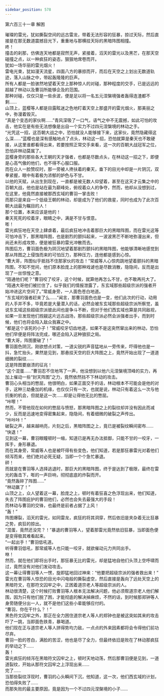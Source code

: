 ```yaml
---
sidebar_position: 578
---
```

 第六百三十一章 解困


璀璨的雷光，犹如撕裂空间的远古雷龙，带着无法形容的狂暴，掠过天际，然后直接是在那无数道震撼目光下，重重地与那横挂天际的黑暗阵图相撞。  
咚！  
撞击的刹那，仿佛连天地都是寂然无声，紧接着，滔天的雷光以及黑芒，在那天空碰撞之点，以一种疯狂的姿态，狠狠地席卷而开。  
犹如一场华丽的雷光烟火！  
雷电光束，犹如漫天流星，四面八方的暴掠而开，而后在天空之上划出无数道轨迹，落入山脉之中，带起轰隆隆的巨声。  
所有人都是一脸骇然地望着天空上那种惊人的对碰，那种程度的交手，已是远远的超越了林动以及曹羽所能够企及的范围。  
那种对碰，仅仅只是一些余波，便是足以将一名五元涅槃境强者轰得连渣都不剩……  
山顶上，蓝樱等人都是目露眩迷之色地盯着天空上那盛开的雷光烟火，那美丽之中，弥漫着毁灭。  
“真是个变态的家伙啊……”青风深吸了一口气，语气之中不无震撼，如此可怕的攻击，他实在是有些无法想像是出自一个实力不过四元涅槃境的林动之手。  
“光凭这一招，这百朝大战之中，恐怕就没人能够接下来，这家伙，竟然隐藏得这么深……”蓝樱也是深有感触地点了点头，林动这一招，恐怕就算是秦天也不敢硬接，从这里谁都看得出来，若要按照正常交手来看，这一次的百朝大战冠军之位，恐怕非林动莫属了。  
蓝樱身旁的那些各大王朝的天才强者，也都是尽数点头，在林动这一招之下，即便是心高气傲的他们，也不得不心服口服。  
而在众人一脸赞叹时，那一旁被人搀扶着的秦天，垂下的目光中却是一片阴沉，双拳紧握，眼中有着极为浓郁的妒色与不甘。  
以他的天赋，从出生到现在，一直都是被无数人仰望着，甚至在这天才云集之中的百朝大战，他也是站在最为巅峰处，俯视着众人的争夺，然而，他却从没想到过，在这里，他竟然直接被那西玄域的曹羽一掌击败！  
而那只是来自一个低级王朝的林动，却是成为了他们的救星，同时也成为了此次百朝大战最为瞩目的人！  
那个位置，本来应该是他的！  
秦天死死的咬着牙，眼睛之中，满是不甘与恨意。  
嘭！  
雷光疯狂地在天空上肆虐着，最后疯狂地冲击着那巨大的黑暗阵图，而在雷光这等可怕冲击下，那黑暗阵图，也是剧烈的颤抖起来，一波波黑芒不断地弥漫出来，但尚还未形成攻势，便是被狂暴的雷光冲散而去。  
阵图后方，曹羽面色极为阴沉地望着那剧烈颤抖的黑暗阵图，他能够清晰地感觉到那从阵图之上侵蚀而来的可怕压力，那种压力，连他都是感到心惊。  
“曹大哥，阵图似乎抵挡不住那家伙的攻击！”常威等人心惊肉跳地望着颤抖的黑暗阵图，不知不觉间，他们原本脸庞上的那种戏谑也是尽数消散，隐隐间，反而是出现了一丝惊惶之意。  
“陌通他们呢？”曹羽咬了咬牙，这个时候，就算他再怎么不甘，也不敢再托大了。  
“陌通大哥他们被拦住了，似乎我们的情报泄露了，东玄域那些超级宗派的强者开始冲进这片空间了。”常威身旁，一人面色苍白地道。  
“东玄域的强者赶来了么……”闻言，那曹羽面色也是一变，他们此次的行动，动用的人手并不多，毕竟若是大量潜入的话，必然会被东玄域那些超级宗派所察觉，虽说东玄域这些超级宗派彼此间也是争斗不断，但对于他们西玄域也算是共同敌视，如果一旦发现他们觊觎这片远古战场，那些超级宗派必然会派强者出手，而到时候，他们也将会陷入敌众我寡之中。  
“都是这个该死的小子！”常威咬牙切齿地道，如果不是这突然窜出来的林动，恐怕他们早便是将阵法完成，哪还会陷入这种狼狈之局。  
“曹大哥，阵图要破了！”  
曹羽面色阴沉，刚欲想点对策，一道尖锐的声音猛地从一旁传来，吓得他也是一抖，急忙抬头，果然是见到，那悬挂天空的巨大阵图之上，竟然开始出现了一道道细微的裂纹……  
这是阵图要崩溃的征兆！  
“这个混蛋……”曹羽忍不住地骂了一声，他没想到以他六元涅槃境顶峰的实力，再加上催动一些“封天阵图”之力，竟然依然挡不下林动的攻击。  
曹羽心头相当的憋屈，他很明白，如果正面交手的话，林动根本不可能会是他的对手，这种三劫叠加的机缘，也仅仅只有一次，也就是说，林动只有着这么一次与他抗衡的机会，但就是这一次……却是让得他无比的憋屈。  
“咔嚓！”  
然而，不管他现在如何的憋屈与愤怒，那黑暗阵图之上的裂纹却并没有因此而减少，反而是迅速地变得密集起来，隐隐间，有着细微的破裂之声传出。  
“咔咔咔！”  
破裂之声，越来越响亮，片刻之后，黑暗阵图之上，竟已是被裂纹瞬间密布……  
“快退！”  
见到这一幕，曹羽眼瞳顿时一缩，知道已是再无办法抵御，只能不甘的一咬牙，一挥手，身形暴退。  
而在其身旁，常威等人也是被吓得有些变色，他们知道，若是那狂暴雷光对着他们倾泻而来，他们绝对必死无疑，当即一个个急忙暴退。  
砰！  
而就是在曹羽等人选择逃退时，那巨大的黑暗阵图，终于是达到了极限，最终在雷光的轰击下，嘭的一声巨响，彻彻底底的炸裂而开。  
“竟然轰碎了阵图……”  
“林动赢了！”  
山顶之上，众人望着这一幕，脸庞之上，顿时有着狂喜之色浮现出来，他们知道，失去了阵图庇护的曹羽他们，必然也会失去最强大的手段！  
而林动与曹羽的交锋，也最终是前者占据了上风！  
“轰！”  
阵图爆裂，滔天的雷光，如同雷龙，疯狂的将其洞穿，然后依旧是夹杂着无比狂暴之势，疯狂的掠出。  
“混蛋，竟然还没完？！”暴退的曹羽等人，望着那雷光竟然依旧狂暴，当即面色便是变得极其难看起来。  
“一起出手！”曹羽低吼道。  
听得曹羽低吼，那常威等人也只能一咬牙，就欲催动元力共同出手。  
咻！  
然而，就在他们即将出手时，那狂暴无比的雷光，却是猛地自他们头顶上空呼啸而过，竟然没有对他们发动攻击。  
这一幕让得曹羽等人一愣，旋即猛地回过神来：“他要把超级宗派的强者救出来！”  
雷光在曹羽等人惊恐的目光中闪电般的撕裂虚空，然后直接是轰向了远处天空上的黑暗符文，在那符文囚牢之中，正困着道宗老人等超级宗派的人。  
林动很清楚，这个时候打败曹羽等人根本无法解决问题，他必须帮道宗老人他们解围，因为只有他们脱了困，才能彻底的解决掉麻烦，不然的话，到时候那郑钟等人身旁随便分出一人，就不是他们这些小辈能够应付的。  
“曹羽，你在干什么？！”  
黑色符文囚牢之外，那正在全力困住道宗老人等人的郑钟也是被这突如其来的攻击吓了一跳，当即面色铁青，暴喝道。  
他们现在正与道宗老人等人拼得势均力敌，一点点的外来因素都将会令得他们前功尽弃。  
曹羽一脸的苍白，满脸的苦涩，他也是尽了全力，但最终依旧是败在了林动那疯狂的举动之下……  
轰！  
雷光疯狂的倾泻在黑暗符文囚牢之上，顿时天地动荡，然后那曹羽便是见到，一道道裂纹，开始从那符文囚牢之上浮现出来……  
完了……  
当那些裂纹浮现时，曹羽的心头瞬间下沉，他知道，这一次，他们西玄域的计划，恐怕得失败了……  
而那失败的最主要原因，竟是因为一个不过四元涅槃境的小子……  
  
  
